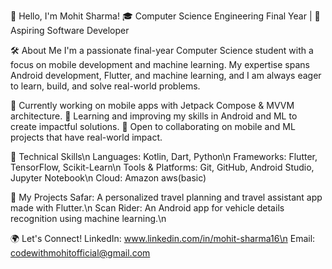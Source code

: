 👋 Hello, I'm Mohit Sharma!
🎓 Computer Science Engineering Final Year | 🚀 Aspiring Software Developer

🛠️ About Me
I'm a passionate final-year Computer Science student with a focus on mobile development and machine learning. My expertise spans Android development, Flutter, and machine learning, and I am always eager to learn, build, and solve real-world problems.

🔭 Currently working on mobile apps with Jetpack Compose & MVVM architecture.
🌱 Learning and improving my skills in Android and ML to create impactful solutions.
👯 Open to collaborating on mobile and ML projects that have real-world impact.

💼 Technical Skills\n
Languages: Kotlin, Dart, Python\n
Frameworks: Flutter, TensorFlow, Scikit-Learn\n
Tools & Platforms: Git, GitHub, Android Studio, Jupyter Notebook\n
Cloud: Amazon aws(basic)

🚀 My Projects
Safar: A personalized travel planning and travel assistant app made with Flutter.\n
Scan Rider: An Android app for vehicle details recognition using machine learning.\n

🌍 Let's Connect!
LinkedIn: www.linkedin.com/in/mohit-sharma16\n
Email: codewithmohitofficial@gmail.com
<!---
mohitsharma16/mohitsharma16 is a ✨ special ✨ repository because its `README.md` (this file) appears on your GitHub profile.
You can click the Preview link to take a look at your changes.
--->
